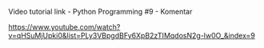
Video tutorial link - Python Programming #9 - Komentar

https://www.youtube.com/watch?v=qHSuMjUpki0&list=PLy3VBpgdBFy6XpB2zTIMqdosN2g-lw0O_&index=9
